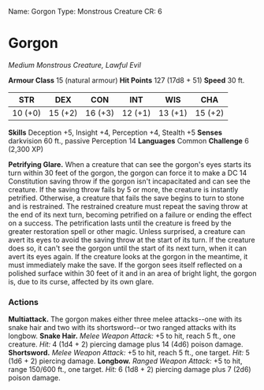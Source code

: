 Name: Gorgon
Type: Monstrous Creature
CR: 6

# Gorgon
_Medium Monstrous Creature, Lawful Evil_

**Armour Class** 15 (natural armour)
**Hit Points** 127 (17d8 + 51)
**Speed** 30 ft.

| STR     | DEX     | CON     | INT     | WIS     | CHA     |
|---------|---------|---------|---------|---------|---------|
| 10 (+0) | 15 (+2) | 16 (+3) | 12 (+1) | 13 (+1) | 15 (+2) |

**Skills** Deception +5, Insight +4, Perception +4, Stealth +5
**Senses** darkvision 60 ft., passive Perception 14
**Languages** Common
**Challenge** 6 (2,300 XP)

**Petrifying Glare.** When a creature that can see the gorgon's eyes starts its turn within 30 feet of the gorgon, the gorgon can force it to make a DC 14 Constitution saving throw if the gorgon isn't incapacitated and can see the creature. If the saving throw fails by 5 or more, the creature is instantly petrified. Otherwise, a creature that fails the save begins to turn to stone and is restrained. The restrained creature must repeat the saving throw at the end of its next turn, becoming petrified on a failure or ending the effect on a success. The petrification lasts until the creature is freed by the greater restoration spell or other magic.
Unless surprised, a creature can avert its eyes to avoid the saving throw at the start of its turn. If the creature does so, it can't see the gorgon until the start of its next turn, when it can avert its eyes again. If the creature looks at the gorgon in the meantime, it must immediately make the save.
If the gorgon sees itself reflected on a polished surface within 30 feet of it and in an area of bright light, the gorgon is, due to its curse, affected by its own glare.

### Actions 
**Multiattack.** The gorgon makes either three melee attacks--one with its snake hair and two with its shortsword--or two ranged attacks with its longbow.
**Snake Hair.** _Melee Weapon Attack:_ +5 to hit, reach 5 ft., one creature. _Hit:_ 4 (1d4 + 2) piercing damage plus 14 (4d6) poison damage.
**Shortsword.** _Melee Weapon Attack:_ +5 to hit, reach 5 ft., one target. _Hit:_ 5 (1d6 + 2) piercing damage.
**Longbow.** _Ranged Weapon Attack:_ +5 to hit, range 150/600 ft., one target. _Hit:_ 6 (1d8 + 2) piercing damage plus 7 (2d6) poison damage.